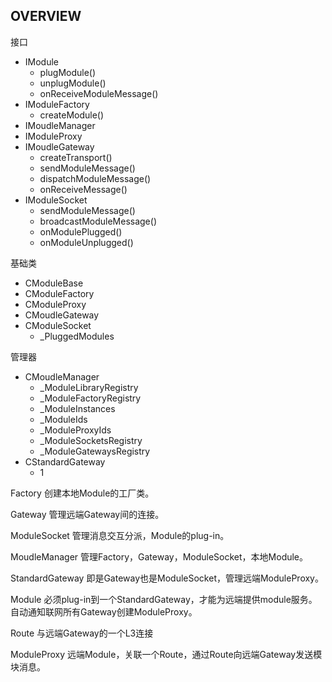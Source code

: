 ## OVERVIEW
接口
* IModule
    - plugModule()
    - unplugModule()
    - onReceiveModuleMessage()
* IModuleFactory
    - createModule()
* IMoudleManager
* IModuleProxy
* IMoudleGateway
    - createTransport()
    - sendModuleMessage()
    - dispatchModuleMessage()
    - onReceiveMessage()
* IModuleSocket
    - sendModuleMessage()
    - broadcastModuleMessage()
    - onModulePlugged()
    - onModuleUnplugged()

    
基础类
* CModuleBase
* CModuleFactory
* CModuleProxy
* CMoudleGateway
* CModuleSocket
    - \_PluggedModules

管理器
* CMoudleManager 
    - \_ModuleLibraryRegistry
    - \_ModuleFactoryRegistry
    - \_ModuleInstances
    - \_ModuleIds
    - \_ModuleProxyIds
    - \_ModuleSocketsRegistry
    - \_ModuleGatewaysRegistry
* CStandardGateway
    - 1

Factory 创建本地Module的工厂类。

Gateway 管理远端Gateway间的连接。

ModuleSocket 管理消息交互分派，Module的plug-in。

MoudleManager 管理Factory，Gateway，ModuleSocket，本地Module。

StandardGateway 即是Gateway也是ModuleSocket，管理远端ModuleProxy。

Module 必须plug-in到一个StandardGateway，才能为远端提供module服务。自动通知联网所有Gateway创建ModuleProxy。

Route 与远端Gateway的一个L3连接

ModuleProxy 远端Module，关联一个Route，通过Route向远端Gateway发送模块消息。 
